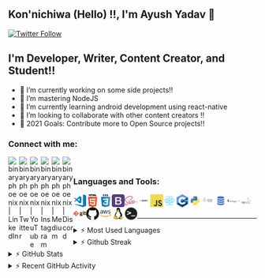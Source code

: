 ## Kon'nichiwa (Hello) !!, I'm Ayush Yadav 👋

[![Twitter Follow](https://img.shields.io/twitter/follow/binaryphoenix?color=1DA1F2&logo=twitter&style=for-the-badge)](https://twitter.com/intent/follow?original_referer=https%3A%2F%2Fgithub.com%2Fblackphoenix42&screen_name=binaryphoenix)

## I'm Developer, Writer, Content Creator, and Student!!

- 🔭 I’m currently working on some side projects!!
- 🌱 I’m mastering NodeJS
- 📱 I’m currently learning android development using react-native
- 👯 I’m looking to collaborate with other content creators !!
- 🥅 2021 Goals: Contribute more to Open Source projects!!

### Connect with me:

[<img align="left" alt="binaryphoenix | LinkedIn" width="22px" src="https://unpkg.com/simple-icons@v4/icons/linkedin.svg" />][linkedin]
[<img align="left" alt="binaryphoenix | Twitter" width="22px" src="https://cdn.jsdelivr.net/npm/simple-icons@v4/icons/twitter.svg" />][twitter]
[<img align="left" alt="binaryphoenix | YouTube" width="22px" src="https://cdn.jsdelivr.net/npm/simple-icons@v3/icons/youtube.svg" />][youtube]
[<img align="left" alt="binaryphoenix | Instagram" width="22px" src="https://cdn.jsdelivr.net/npm/simple-icons@v3/icons/instagram.svg" />][instagram]
[<img align="left" alt="binaryphoenix | Medium" width="22px" src="https://cdn.jsdelivr.net/npm/simple-icons@v3/icons/medium.svg" />][medium]
[<img align="left" alt="binaryphoenix | Discord" width="22px" src="https://cdn.jsdelivr.net/npm/simple-icons@v3/icons/discord.svg" />][discord]
<br />

### Languages and Tools:

<img align="left" alt="Visual Studio Code" width="26px" src="https://raw.githubusercontent.com/github/explore/80688e429a7d4ef2fca1e82350fe8e3517d3494d/topics/visual-studio-code/visual-studio-code.png" />
<img align="left" alt="HTML5" width="26px" src="https://raw.githubusercontent.com/github/explore/80688e429a7d4ef2fca1e82350fe8e3517d3494d/topics/html/html.png" />
<img align="left" alt="CSS3" width="26px" src="https://raw.githubusercontent.com/github/explore/80688e429a7d4ef2fca1e82350fe8e3517d3494d/topics/css/css.png" />
<img align="left" alt="Bootstrap" width="26px" src="https://raw.githubusercontent.com/github/explore/80688e429a7d4ef2fca1e82350fe8e3517d3494d/topics/bootstrap/bootstrap.png" />
<img align="left" alt="Sass" width="26px" src="https://raw.githubusercontent.com/github/explore/80688e429a7d4ef2fca1e82350fe8e3517d3494d/topics/sass/sass.png" />
<img align="left" alt="jQuery" width="26px" src="https://raw.githubusercontent.com/github/explore/80688e429a7d4ef2fca1e82350fe8e3517d3494d/topics/jquery/jquery.png" />
<img align="left" alt="JavaScript" width="26px" src="https://raw.githubusercontent.com/github/explore/80688e429a7d4ef2fca1e82350fe8e3517d3494d/topics/javascript/javascript.png" />
<img align="left" alt="React" width="26px" src="https://raw.githubusercontent.com/github/explore/80688e429a7d4ef2fca1e82350fe8e3517d3494d/topics/react/react.png" />
<img align="left" alt="CPP" width="26px" src="https://raw.githubusercontent.com/github/explore/80688e429a7d4ef2fca1e82350fe8e3517d3494d/topics/cpp/cpp.png" />
<img align="left" alt="Python" width="26px" src="https://raw.githubusercontent.com/github/explore/80688e429a7d4ef2fca1e82350fe8e3517d3494d/topics/python/python.png" />
<img align="left" alt="Java" width="26px" src="https://raw.githubusercontent.com/github/explore/80688e429a7d4ef2fca1e82350fe8e3517d3494d/topics/java/java.png" />
<img align="left" alt="SQL" width="26px" src="https://raw.githubusercontent.com/github/explore/80688e429a7d4ef2fca1e82350fe8e3517d3494d/topics/sql/sql.png" />
<img align="left" alt="MongoDB" width="26px" src="https://raw.githubusercontent.com/github/explore/78df643247d429f6cc873026c0622819ad797942/topics/mongodb/mongodb.png" />
<img align="left" alt="MySQL" width="26px" src="https://raw.githubusercontent.com/github/explore/80688e429a7d4ef2fca1e82350fe8e3517d3494d/topics/mysql/mysql.png" />
<img align="left" alt="Git" width="26px" src="https://raw.githubusercontent.com/github/explore/80688e429a7d4ef2fca1e82350fe8e3517d3494d/topics/git/git.png" />
<img align="left" alt="GitHub" width="26px" src="https://raw.githubusercontent.com/github/explore/78df643247d429f6cc873026c0622819ad797942/topics/github/github.png" />
<img align="left" alt="AWS" width="26px" src="https://raw.githubusercontent.com/github/explore/78df643247d429f6cc873026c0622819ad797942/topics/aws/aws.png" />
<img align="left" alt="Linux" width="26px" src="https://raw.githubusercontent.com/github/explore/80688e429a7d4ef2fca1e82350fe8e3517d3494d/topics/linux/linux.png" />
<img align="left" alt="Terminal" width="26px" src="https://raw.githubusercontent.com/github/explore/80688e429a7d4ef2fca1e82350fe8e3517d3494d/topics/terminal/terminal.png" />

<br />
<br />

---

<details>
  <summary>⚡ Most Used Languages</summary>

![Top Langs](https://github-readme-stats.vercel.app/api/top-langs/?username=blackphoenix42&theme=dracula)]

</details>

<details>
  <summary>⚡ Github Streak</summary>

![GitHub Streak](https://github-readme-streak-stats.herokuapp.com/?user=blackphoenix42&theme=dark)]

</details>

<details>
  <summary>⚡ GitHub Stats</summary>

  <img align="left" alt="binaryphoenix's GitHub Stats" src="https://readmemd-stats-blackphoenix42.vercel.app/api?username=blackphoenix42&show_icons=true&theme=dracula" />

</details>

<details>
  <summary>⚡ Recent GitHub Activity</summary>
  
<!--START_SECTION:activity-->

<!--END_SECTION:activity-->

</details>

[youtube]: https://youtube.com/channel/UCcINlOM-rC1_8yiRGH_iFBg
[instagram]: https://www.instagram.com/binary.phoenix/
[medium]: https://medium.com/@binaryphoenix01
[discord]: https://discord.gg/mRUZEhD
[twitter]: https://www.twitter.com/BinaryPhoenix/
[linkedin]: https://www.linkedin.com/in/ayushyadav/
